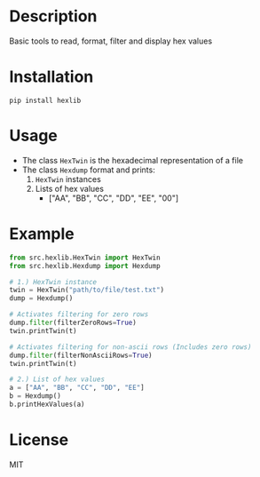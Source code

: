# Description

Basic tools to read, format, filter and display hex values

# Installation

`pip install hexlib`

# Usage

- The class `HexTwin` is the hexadecimal representation of a file
- The class `Hexdump` format and prints:
  1. `HexTwin` instances
  2. Lists of hex values
     -  ["AA", "BB", "CC", "DD", "EE", "00"]


# Example

```python
from src.hexlib.HexTwin import HexTwin
from src.hexlib.Hexdump import Hexdump

# 1.) HexTwin instance
twin = HexTwin("path/to/file/test.txt")
dump = Hexdump()

# Activates filtering for zero rows
dump.filter(filterZeroRows=True) 
twin.printTwin(t)

# Activates filtering for non-ascii rows (Includes zero rows)
dump.filter(filterNonAsciiRows=True) 
twin.printTwin(t)

# 2.) List of hex values
a = ["AA", "BB", "CC", "DD", "EE"]
b = Hexdump()
b.printHexValues(a)

```

# License

MIT